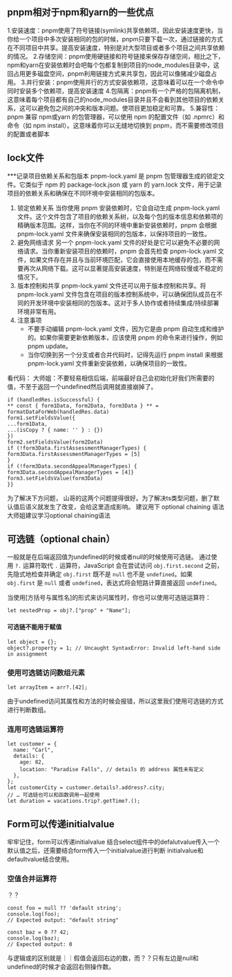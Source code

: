 ## pnpm相对于npm和yarn的一些优点
1.安装速度：pnpm使用了符号链接(symlink)共享依赖项，因此安装速度更快，当你给一个项目中多次安装相同的包的时候，pnpm只要下载一次，通过链接的方式在不同项目中共享。提高安装速度，特别是对大型项目或者多个项目之间共享依赖的情况。
2.存储空间：pnpm使用硬链接和符号链接来保存存储空间，相比之下，npm和yarn在安装依赖时会吧每个包都复制到项目的node_modules目录中，这回占用更多磁盘空间，pnpm利用链接方式来共享包，因此可以像猪减少磁盘占用。
3.并行安装：pnpm使用并行的方式安装依赖项，这意味着可以在一个命令中同时安装多个依赖项，提高安装速度
4.包隔离：pnpm有一个严格的包隔离机制，这意味着每个项目都有自己的node_modules目录并且不会看到其他项目的依赖关系，这可以避免包之间的冲突和版本问题。使项目更加稳定和可靠。
5.兼容性：pnpm 兼容 npm或yarn 的包管理器，可以使用 npm 的配置文件（如 .npmrc）和命令（如 npm install）。这意味着你可以无缝地切换到 pnpm，而不需要修改项目的配置或者脚本
## lock文件
***记录项目依赖关系和包版本
	pnpm-lock.yaml 是 pnpm 包管理器生成的锁定文件。它类似于 npm 的 package-lock.json 或 yarn 的 yarn.lock 文件，用于记录项目的依赖关系和确保在不同环境中安装相同的包版本。

1. 锁定依赖关系
    当你使用 pnpm 安装依赖时，它会自动生成 pnpm-lock.yaml 文件。这个文件包含了项目的依赖关系树，以及每个包的版本信息和依赖项的精确版本范围。这样，当你在不同的环境中重新安装依赖时，pnpm 会根据 pnpm-lock.yaml 文件来确保安装相同的包版本，以保持项目的一致性。
2. 避免网络请求
    另一个 pnpm-lock.yaml 文件的好处是它可以避免不必要的网络请求。当你重新安装项目的依赖时，pnpm 会首先检查 pnpm-lock.yaml 文件，如果文件存在并且与当前环境匹配，它会直接使用本地缓存的包，而不需要再次从网络下载。这可以显著提高安装速度，特别是在网络较慢或不稳定的情况下。
3. 版本控制和共享
    pnpm-lock.yaml 文件还可以用于版本控制和共享。将 pnpm-lock.yaml 文件包含在项目的版本控制系统中，可以确保团队成员在不同的开发环境中安装相同的包版本。这对于多人协作或者持续集成/持续部署环境非常有用。
4. 注意事项
    - 不要手动编辑 pnpm-lock.yaml 文件，因为它是由 pnpm 自动生成和维护的。如果你需要更新依赖版本，应该使用 pnpm 的命令来进行操作，例如 pnpm update。
    - 当你切换到另一个分支或者合并代码时，记得先运行 pnpm install 来根据 pnpm-lock.yaml 文件重新安装依赖，以确保项目的一致性。


看代码：
大师姐：不要轻易相信后端，前端最好自己会初始化好我们所需要的值，不至于返回一个undefined然后调用就直接崩掉了。


```
if (handledRes.isSuccessful) {
** const { form1Data, form2Data, form3Data } ** = formatDataForWeb(handledRes.data)
form1.setFieldsValue({
...form1Data,
...(isCopy ? { name: '' } : {})
})
form2.setFieldsValue(form2Data)
if (!form3Data.firstAssessmentManagerTypes) {
form3Data.firstAssessmentManagerTypes = [5]
}
if (!form3Data.secondAppealManagerTypes) {
form3Data.secondAppealManagerTypes = [4]}
form3.setFieldsValue(form3Data)
}}
```

为了解决下方问题，
	山哥的这两个问题提得很好。为了解决ts类型问题，删了默认值后语义就发生了改变，会给这里造成影响。 建议用下 optional chaining 语法
大师姐建议学习optional chaining语法
## 可选链（optional chain）
一般就是在后端返回值为undefined的时候或者null的时候使用可选链。
通过使用 `?.` 运算符取代 `.` 运算符，JavaScript 会在尝试访问 `obj.first.second` 之前，先隐式地检查并确定 `obj.first` 既不是 `null` 也不是 `undefined`。如果`obj.first` 是 `null` 或者 `undefined`，表达式将会短路计算直接返回 `undefined`。

当使用[方括号与属性名]的形式来访问属性时，你也可以使用可选链运算符：

```
let nestedProp = obj?.["prop" + "Name"];
```
#### 可选链不能用于赋值
```
let object = {};
object?.property = 1; // Uncaught SyntaxError: Invalid left-hand side in assignment
```
### 使用可选链访问数组元素
```
let arrayItem = arr?.[42];
```
由于undefined访问其属性和方法的时候会报错，所以这里我们使用可选链的方式进行判断数组。

### 连用可选链运算符
```
let customer = {
  name: "Carl",
  details: {
    age: 82,
    location: "Paradise Falls", // details 的 address 属性未有定义
  },
};
let customerCity = customer.details?.address?.city;
// … 可选链也可以和函数调用一起使用
let duration = vacations.trip?.getTime?.();
```


## Form可以传递initialvalue
牢牢记住，form可以传递initialvalue
结合select组件中的defalutvalue传入一个默认值之后，还需要结合form传入一个initialvalue进行判断
initialvalue和defaultvalue结合使用。


### 空值合并运算符
？？
```
const foo = null ?? 'default string';
console.log(foo);
// Expected output: "default string"

const baz = 0 ?? 42;
console.log(baz);
// Expected output: 0
```
与逻辑或的区别就是｜｜假值会返回右边的数，而？？只有左边是null和undefined的时候才会返回右侧操作数。
